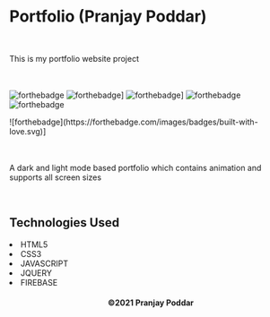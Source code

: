 <h1>Portfolio (Pranjay Poddar)</h1>
<br>
<p>This is my portfolio website project </p> 

<br><br>
  ![forthebadge](https://forthebadge.com/images/badges/uses-brains.svg)
  ![forthebadge](https://forthebadge.com/images/badges/validated-html5.svg)]
  ![forthebadge](https://forthebadge.com/images/badges/uses-css.svg)]
  ![forthebadge](https://forthebadge.com/images/badges/made-with-javascript.svg)
  ![forthebadge](https://forthebadge.com/images/badges/check-it-out.svg)
  <div align=”center”>![forthebadge](https://forthebadge.com/images/badges/built-with-love.svg)]</div>
 <br><br>
 <p>A dark and light mode based portfolio which contains animation and supports all screen sizes</p>
 <br>
 <h2>Technologies Used</h2>
 <li>HTML5</li>
 <li>CSS3</li>
 <li>JAVASCRIPT</li>
 <li>JQUERY</li>
 <li>FIREBASE</li>
 
  <h4 align="center">
   ©2021 Pranjay Poddar
  </h4>

